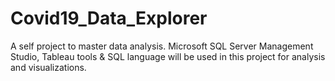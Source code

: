 # Covid19_Data_Explorer
A self project to master data analysis. Microsoft SQL Server Management Studio, Tableau tools &amp; SQL language will be used in this project for analysis and visualizations.
